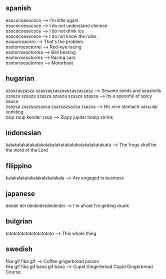 spanish
--------------------

esococoesococo -->  I'm little again  
esococoesococe --> I do not understand chinese  
esococoesecoce --> I do not drink ice  
esococoesecece --> I do not know the rules  
esoporroporro  --> That's the problem  
esotorroesotorrei --> Red-eye racing  
esotorroesotorrea --> Ball bearing  
esotorroesotorres --> Racing cars  
esotorroesotorreo --> Motorboat  

hugarian  
-----------

szaszaszasza szaszaszaszaaszaszaszasz -->  Sesame seeds and seashells  
szasza szasza szasza szasza szasza szasza --> Its a spoonful of spicy sauce  
zsazsa zsazsazsazsa zsazsazsazsa zsazsa -->  His vice stomach vascular vomiting  
zsip zsup kender zsup --> Zippy jupiter hemp shrink

indonesian  
---------------

katakatakatakatakatakatakatakatakatakatakatakata --> The frogs shall be the word of the Lord  


filippino 
---------------

kalakalakalakalakalakalakala --> Are engaged in business


japanese   
--------------

deidei dei deideideideideidei --> I'm afraid I'm getting drunk


bulgrian  
----------------

totototototototototototo --> This whole thing


swedish
-----------------------

fika gif fika gif --> Coffee gingerbread poison  
fika gif fika gif bana gif bana --> Cupid Gingerbread Cupid Gingerbread Course
